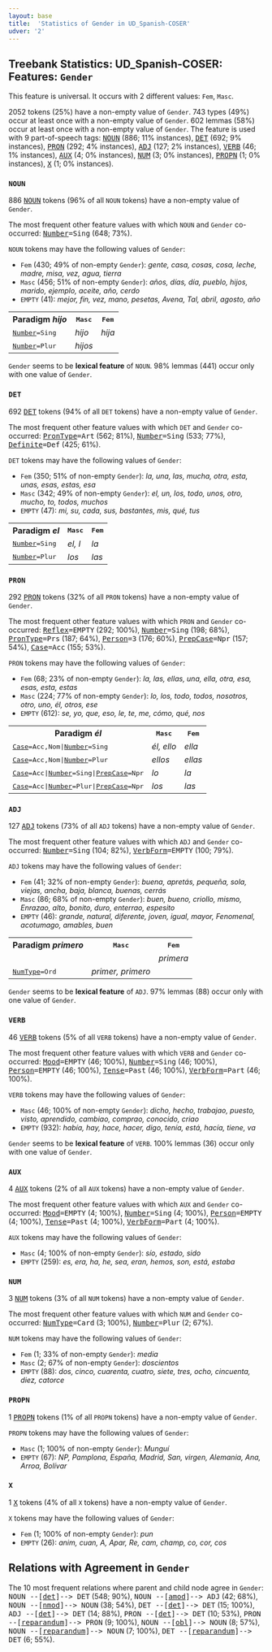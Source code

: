 ```yaml
---
layout: base
title:  'Statistics of Gender in UD_Spanish-COSER'
udver: '2'
---
```


## Treebank Statistics: UD_Spanish-COSER: Features: `Gender`

This feature is universal.
It occurs with 2 different values: `Fem`, `Masc`.

2052 tokens (25%) have a non-empty value of `Gender`.
743 types (49%) occur at least once with a non-empty value of `Gender`.
602 lemmas (58%) occur at least once with a non-empty value of `Gender`.
The feature is used with 9 part-of-speech tags: <tt><a href="es_coser-pos-NOUN.html">NOUN</a></tt> (886; 11% instances), <tt><a href="es_coser-pos-DET.html">DET</a></tt> (692; 9% instances), <tt><a href="es_coser-pos-PRON.html">PRON</a></tt> (292; 4% instances), <tt><a href="es_coser-pos-ADJ.html">ADJ</a></tt> (127; 2% instances), <tt><a href="es_coser-pos-VERB.html">VERB</a></tt> (46; 1% instances), <tt><a href="es_coser-pos-AUX.html">AUX</a></tt> (4; 0% instances), <tt><a href="es_coser-pos-NUM.html">NUM</a></tt> (3; 0% instances), <tt><a href="es_coser-pos-PROPN.html">PROPN</a></tt> (1; 0% instances), <tt><a href="es_coser-pos-X.html">X</a></tt> (1; 0% instances).

### `NOUN`

886 <tt><a href="es_coser-pos-NOUN.html">NOUN</a></tt> tokens (96% of all `NOUN` tokens) have a non-empty value of `Gender`.

The most frequent other feature values with which `NOUN` and `Gender` co-occurred: <tt><a href="es_coser-feat-Number.html">Number</a></tt><tt>=Sing</tt> (648; 73%).

`NOUN` tokens may have the following values of `Gender`:

* `Fem` (430; 49% of non-empty `Gender`): <em>gente, casa, cosas, cosa, leche, madre, misa, vez, agua, tierra</em>
* `Masc` (456; 51% of non-empty `Gender`): <em>años, días, día, pueblo, hijos, marido, ejemplo, aceite, año, cerdo</em>
* `EMPTY` (41): <em>mejor, fin, vez, mano, pesetas, Avena, Tal, abril, agosto, año</em>

<table>
  <tr><th>Paradigm <i>hijo</i></th><th><tt>Masc</tt></th><th><tt>Fem</tt></th></tr>
  <tr><td><tt><tt><a href="es_coser-feat-Number.html">Number</a></tt><tt>=Sing</tt></tt></td><td><em>hijo</em></td><td><em>hija</em></td></tr>
  <tr><td><tt><tt><a href="es_coser-feat-Number.html">Number</a></tt><tt>=Plur</tt></tt></td><td><em>hijos</em></td><td></td></tr>
</table>

`Gender` seems to be **lexical feature** of `NOUN`. 98% lemmas (441) occur only with one value of `Gender`.

### `DET`

692 <tt><a href="es_coser-pos-DET.html">DET</a></tt> tokens (94% of all `DET` tokens) have a non-empty value of `Gender`.

The most frequent other feature values with which `DET` and `Gender` co-occurred: <tt><a href="es_coser-feat-PronType.html">PronType</a></tt><tt>=Art</tt> (562; 81%), <tt><a href="es_coser-feat-Number.html">Number</a></tt><tt>=Sing</tt> (533; 77%), <tt><a href="es_coser-feat-Definite.html">Definite</a></tt><tt>=Def</tt> (425; 61%).

`DET` tokens may have the following values of `Gender`:

* `Fem` (350; 51% of non-empty `Gender`): <em>la, una, las, mucha, otra, esta, unas, esas, estas, esa</em>
* `Masc` (342; 49% of non-empty `Gender`): <em>el, un, los, todo, unos, otro, mucho, to, todos, muchos</em>
* `EMPTY` (47): <em>mi, su, cada, sus, bastantes, mis, qué, tus</em>

<table>
  <tr><th>Paradigm <i>el</i></th><th><tt>Masc</tt></th><th><tt>Fem</tt></th></tr>
  <tr><td><tt><tt><a href="es_coser-feat-Number.html">Number</a></tt><tt>=Sing</tt></tt></td><td><em>el, l</em></td><td><em>la</em></td></tr>
  <tr><td><tt><tt><a href="es_coser-feat-Number.html">Number</a></tt><tt>=Plur</tt></tt></td><td><em>los</em></td><td><em>las</em></td></tr>
</table>

### `PRON`

292 <tt><a href="es_coser-pos-PRON.html">PRON</a></tt> tokens (32% of all `PRON` tokens) have a non-empty value of `Gender`.

The most frequent other feature values with which `PRON` and `Gender` co-occurred: <tt><a href="es_coser-feat-Reflex.html">Reflex</a></tt><tt>=EMPTY</tt> (292; 100%), <tt><a href="es_coser-feat-Number.html">Number</a></tt><tt>=Sing</tt> (198; 68%), <tt><a href="es_coser-feat-PronType.html">PronType</a></tt><tt>=Prs</tt> (187; 64%), <tt><a href="es_coser-feat-Person.html">Person</a></tt><tt>=3</tt> (176; 60%), <tt><a href="es_coser-feat-PrepCase.html">PrepCase</a></tt><tt>=Npr</tt> (157; 54%), <tt><a href="es_coser-feat-Case.html">Case</a></tt><tt>=Acc</tt> (155; 53%).

`PRON` tokens may have the following values of `Gender`:

* `Fem` (68; 23% of non-empty `Gender`): <em>la, las, ellas, una, ella, otra, esa, esas, esta, estas</em>
* `Masc` (224; 77% of non-empty `Gender`): <em>lo, los, todo, todos, nosotros, otro, uno, él, otros, ese</em>
* `EMPTY` (612): <em>se, yo, que, eso, le, te, me, cómo, qué, nos</em>

<table>
  <tr><th>Paradigm <i>él</i></th><th><tt>Masc</tt></th><th><tt>Fem</tt></th></tr>
  <tr><td><tt><tt><a href="es_coser-feat-Case.html">Case</a></tt><tt>=Acc,Nom</tt>|<tt><a href="es_coser-feat-Number.html">Number</a></tt><tt>=Sing</tt></tt></td><td><em>él, ello</em></td><td><em>ella</em></td></tr>
  <tr><td><tt><tt><a href="es_coser-feat-Case.html">Case</a></tt><tt>=Acc,Nom</tt>|<tt><a href="es_coser-feat-Number.html">Number</a></tt><tt>=Plur</tt></tt></td><td><em>ellos</em></td><td><em>ellas</em></td></tr>
  <tr><td><tt><tt><a href="es_coser-feat-Case.html">Case</a></tt><tt>=Acc</tt>|<tt><a href="es_coser-feat-Number.html">Number</a></tt><tt>=Sing</tt>|<tt><a href="es_coser-feat-PrepCase.html">PrepCase</a></tt><tt>=Npr</tt></tt></td><td><em>lo</em></td><td><em>la</em></td></tr>
  <tr><td><tt><tt><a href="es_coser-feat-Case.html">Case</a></tt><tt>=Acc</tt>|<tt><a href="es_coser-feat-Number.html">Number</a></tt><tt>=Plur</tt>|<tt><a href="es_coser-feat-PrepCase.html">PrepCase</a></tt><tt>=Npr</tt></tt></td><td><em>los</em></td><td><em>las</em></td></tr>
</table>

### `ADJ`

127 <tt><a href="es_coser-pos-ADJ.html">ADJ</a></tt> tokens (73% of all `ADJ` tokens) have a non-empty value of `Gender`.

The most frequent other feature values with which `ADJ` and `Gender` co-occurred: <tt><a href="es_coser-feat-Number.html">Number</a></tt><tt>=Sing</tt> (104; 82%), <tt><a href="es_coser-feat-VerbForm.html">VerbForm</a></tt><tt>=EMPTY</tt> (100; 79%).

`ADJ` tokens may have the following values of `Gender`:

* `Fem` (41; 32% of non-empty `Gender`): <em>buena, apretás, pequeña, sola, viejas, ancha, baja, blanca, buenas, cerrás</em>
* `Masc` (86; 68% of non-empty `Gender`): <em>buen, bueno, criollo, mismo, Enrazao, alto, bonito, duro, enterrao, espesito</em>
* `EMPTY` (46): <em>grande, natural, diferente, joven, igual, mayor, Fenomenal, acotumago, amables, buen</em>

<table>
  <tr><th>Paradigm <i>primero</i></th><th><tt>Masc</tt></th><th><tt>Fem</tt></th></tr>
  <tr><td><tt></tt></td><td></td><td><em>primera</em></td></tr>
  <tr><td><tt><tt><a href="es_coser-feat-NumType.html">NumType</a></tt><tt>=Ord</tt></tt></td><td><em>primer, primero</em></td><td></td></tr>
</table>

`Gender` seems to be **lexical feature** of `ADJ`. 97% lemmas (88) occur only with one value of `Gender`.

### `VERB`

46 <tt><a href="es_coser-pos-VERB.html">VERB</a></tt> tokens (5% of all `VERB` tokens) have a non-empty value of `Gender`.

The most frequent other feature values with which `VERB` and `Gender` co-occurred: <tt><a href="es_coser-feat-Mood.html">Mood</a></tt><tt>=EMPTY</tt> (46; 100%), <tt><a href="es_coser-feat-Number.html">Number</a></tt><tt>=Sing</tt> (46; 100%), <tt><a href="es_coser-feat-Person.html">Person</a></tt><tt>=EMPTY</tt> (46; 100%), <tt><a href="es_coser-feat-Tense.html">Tense</a></tt><tt>=Past</tt> (46; 100%), <tt><a href="es_coser-feat-VerbForm.html">VerbForm</a></tt><tt>=Part</tt> (46; 100%).

`VERB` tokens may have the following values of `Gender`:

* `Masc` (46; 100% of non-empty `Gender`): <em>dicho, hecho, trabajao, puesto, visto, aprendido, cambiao, comprao, conocido, criao</em>
* `EMPTY` (932): <em>había, hay, hace, hacer, digo, tenía, está, hacía, tiene, va</em>

`Gender` seems to be **lexical feature** of `VERB`. 100% lemmas (36) occur only with one value of `Gender`.

### `AUX`

4 <tt><a href="es_coser-pos-AUX.html">AUX</a></tt> tokens (2% of all `AUX` tokens) have a non-empty value of `Gender`.

The most frequent other feature values with which `AUX` and `Gender` co-occurred: <tt><a href="es_coser-feat-Mood.html">Mood</a></tt><tt>=EMPTY</tt> (4; 100%), <tt><a href="es_coser-feat-Number.html">Number</a></tt><tt>=Sing</tt> (4; 100%), <tt><a href="es_coser-feat-Person.html">Person</a></tt><tt>=EMPTY</tt> (4; 100%), <tt><a href="es_coser-feat-Tense.html">Tense</a></tt><tt>=Past</tt> (4; 100%), <tt><a href="es_coser-feat-VerbForm.html">VerbForm</a></tt><tt>=Part</tt> (4; 100%).

`AUX` tokens may have the following values of `Gender`:

* `Masc` (4; 100% of non-empty `Gender`): <em>sío, estado, sido</em>
* `EMPTY` (259): <em>es, era, ha, he, sea, eran, hemos, son, está, estaba</em>

### `NUM`

3 <tt><a href="es_coser-pos-NUM.html">NUM</a></tt> tokens (3% of all `NUM` tokens) have a non-empty value of `Gender`.

The most frequent other feature values with which `NUM` and `Gender` co-occurred: <tt><a href="es_coser-feat-NumType.html">NumType</a></tt><tt>=Card</tt> (3; 100%), <tt><a href="es_coser-feat-Number.html">Number</a></tt><tt>=Plur</tt> (2; 67%).

`NUM` tokens may have the following values of `Gender`:

* `Fem` (1; 33% of non-empty `Gender`): <em>media</em>
* `Masc` (2; 67% of non-empty `Gender`): <em>doscientos</em>
* `EMPTY` (88): <em>dos, cinco, cuarenta, cuatro, siete, tres, ocho, cincuenta, diez, catorce</em>

### `PROPN`

1 <tt><a href="es_coser-pos-PROPN.html">PROPN</a></tt> tokens (1% of all `PROPN` tokens) have a non-empty value of `Gender`.

`PROPN` tokens may have the following values of `Gender`:

* `Masc` (1; 100% of non-empty `Gender`): <em>Munguí</em>
* `EMPTY` (67): <em>NP, Pamplona, España, Madrid, San, virgen, Alemania, Ana, Arroa, Bolívar</em>

### `X`

1 <tt><a href="es_coser-pos-X.html">X</a></tt> tokens (4% of all `X` tokens) have a non-empty value of `Gender`.

`X` tokens may have the following values of `Gender`:

* `Fem` (1; 100% of non-empty `Gender`): <em>pun</em>
* `EMPTY` (26): <em>anim, cuan, A, Apar, Re, cam, champ, co, cor, cos</em>

## Relations with Agreement in `Gender`

The 10 most frequent relations where parent and child node agree in `Gender`:
<tt>NOUN --[<tt><a href="es_coser-dep-det.html">det</a></tt>]--> DET</tt> (548; 90%),
<tt>NOUN --[<tt><a href="es_coser-dep-amod.html">amod</a></tt>]--> ADJ</tt> (42; 68%),
<tt>NOUN --[<tt><a href="es_coser-dep-nmod.html">nmod</a></tt>]--> NOUN</tt> (38; 54%),
<tt>DET --[<tt><a href="es_coser-dep-det.html">det</a></tt>]--> DET</tt> (15; 100%),
<tt>ADJ --[<tt><a href="es_coser-dep-det.html">det</a></tt>]--> DET</tt> (14; 88%),
<tt>PRON --[<tt><a href="es_coser-dep-det.html">det</a></tt>]--> DET</tt> (10; 53%),
<tt>PRON --[<tt><a href="es_coser-dep-reparandum.html">reparandum</a></tt>]--> PRON</tt> (9; 100%),
<tt>NOUN --[<tt><a href="es_coser-dep-obl.html">obl</a></tt>]--> NOUN</tt> (8; 57%),
<tt>NOUN --[<tt><a href="es_coser-dep-reparandum.html">reparandum</a></tt>]--> NOUN</tt> (7; 100%),
<tt>DET --[<tt><a href="es_coser-dep-reparandum.html">reparandum</a></tt>]--> DET</tt> (6; 55%).

